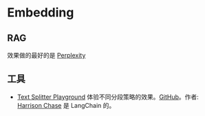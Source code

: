 # Embedding

## RAG
效果做的最好的是 [Perplexity](https://www.perplexity.ai/)

## 工具
* [Text Splitter Playground](https://langchain-text-splitter.streamlit.app/) 体验不同分段策略的效果。[GitHub](https://github.com/langchain-ai/text-split-explorer)。作者: [Harrison Chase](https://twitter.com/hwchase17) 是 LangChain 的。